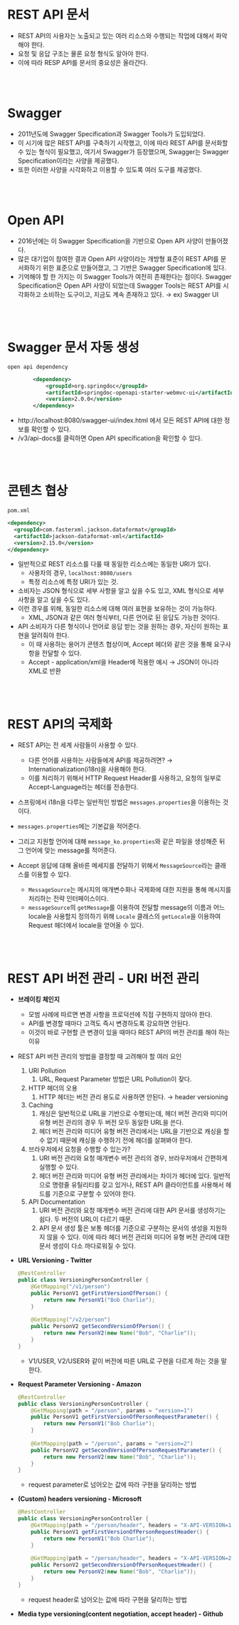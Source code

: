 # REST API 문서
- REST API의 사용자는 노출되고 있는 여러 리소스와 수행되는 작업에 대해서 파악해야 한다.
- 요청 및 응답 구조는 물론 요청 형식도 알아야 한다.
- 이에 따라 RESP API를 문서의 중요성은 올라간다.

<br><br>

# Swagger
- 2011년도에 Swagger Specification과 Swagger Tools가 도입되었다.
- 이 시기에 많은 REST API를 구축하기 시작했고, 이에 따라 REST API를 문서화할 수 있는 형식이 필요했고, 여기서 Swagger가 등장했으며, Swagger는 Swagger Specification이라는 사양을 제공했다.
- 또한 이러한 사양을 시각화하고 이용할 수 있도록 여러 도구를 제공했다.

<br><br>

# Open API
- 2016년에는 이 Swagger Specification을 기반으로 Open API 사양이 만들어졌다.
- 많은 대기업이 참여한 결과 Open API 사양이라는 개방형 표준이 REST API를 문서화하기 위한 표준으로 만들어졌고, 그 기반은 Swagger Specification에 있다.
- 기억해야 할 한 가지는 이 Swagger Tools가 여전히 존재한다는 점이다. Swagger Specification은 Open API 사양이 되었는데 Swagger Tools는 REST API를 시각화하고 소비하는 도구이고, 지금도 계속 존재하고 있다. → ex) Swagger UI

<br><br>

# Swagger 문서 자동 생성
`open api dependency`

```xml
		<dependency>
			<groupId>org.springdoc</groupId>
			<artifactId>springdoc-openapi-starter-webmvc-ui</artifactId>
			<version>2.0.0</version>
		</dependency>
```

- http://localhost:8080/swagger-ui/index.html 에서 모든 REST API에 대한 정보를 확인할 수 있다.
- /v3/api-docs를 클릭하면 Open API specification을 확인할 수 있다.

<br><br>

# 콘텐츠 협상
`pom.xml`

```xml
<dependency>
  <groupId>com.fasterxml.jackson.dataformat</groupId>
  <artifactId>jackson-dataformat-xml</artifactId>
  <version>2.15.0</version>
</dependency>
```

- 일반적으로 REST 리소스를 다룰 때 동일한 리소스에는 동일한 URI가 있다.
    - 사용자의 경우, `localhost:8080/users`
    - 특정 리소스에 특정 URI가 있는 것.
- 소비자는 JSON 형식으로 세부 사항을 알고 싶을 수도 있고, XML 형식으로 세부 사항을 알고 싶을 수도 있다.
- 이런 경우를 위해, 동일한 리소스에 대해 여러 표현을 보유하는 것이 가능하다.
    - XML, JSON과 같은 여러 형식부터, 다른 언어로 된 응답도 가능한 것이다.
- API 소비자가 다른 형식이나 언어로 응답 받는 것을 원하는 경우, 자신이 원하는 표현을 알려줘야 한다.
    - 이 때 사용하는 용어가 콘텐츠 협상이며, Accept 헤더와 같은 것을 통해 요구사항을 전달할 수 있다.
    - Accept - application/xml을 Header에 적용한 예시 → JSON이 아니라 XML로 반환
  
<br><br>

# REST API의 국제화
- REST API는 전 세계 사람들이 사용할 수 있다.
    - 다른 언어를 사용하는 사람들에게 API를 제공하려면? → Internationalization(i18n)을 사용해야 한다.
    - 이를 처리하기 위해서 HTTP Request Header를 사용하고, 요청의 일부로 Accept-Language라는 헤더를 전송한다.

- 스프링에서 i18n을 다루는 일반적인 방법은 `messages.properties`을 이용하는 것이다.
- `messages.properties`에는 기본값을 적어준다.
- 그리고 지원할 언어에 대해 `message_ko.properties`와 같은 파일을 생성해준 뒤 그 언어에 맞는 message를 적어준다.
- Accept 응답에 대해 올바른 메세지를 전달하기 위해서 `MessageSource`라는 클래스를 이용할 수 있다.
    - `MessageSource`는 메시지의 매개변수화나 국제화에 대한 지원을 통해 메시지를 처리하는 전략 인터페이스이다.
    - `messageSource`의 `getMessage`를 이용하여 전달할 message의 이름과 어느 locale을 사용할지 정의하기 위해 `Locale` 클래스의 `getLocale`을 이용하여 Request 헤더에서 locale을 얻어올 수 있다.

<br><br>

# REST API 버전 관리 - URI 버전 관리
- **브레이킹 체인지**
    - 모범 사례에 따르면 변경 사항을 프로덕션에 직접 구현하지 않아야 한다.
    - API를 변경할 때마다 고객도 즉시 변경하도록 강요하면 안된다.
    - 이것이 바로 구현할 큰 변경이 있을 때마다 REST API의 버전 관리를 해야 하는 이유
- REST API 버전 관리의 방법을 결정할 때 고려해야 할 여러 요인
    1. URI Pollution
        1. URL, Request Parameter 방법은 URL Pollution이 잦다.
    2. HTTP 헤더의 오용
        1. HTTP 헤더는 버전 관리 용도로 사용하면 안된다. → header versioning
    3. Caching
        1. 캐싱은 일반적으로 URL을 기반으로 수행되는데, 헤더 버전 관리와 미디어 유형 버전 관리의 경우 두 버전 모두 동일한 URL을 쓴다. 
        2. 헤더 버전 관리와 미디어 유형 버전 관리에서는 URL을 기반으로 캐싱을 할 수 없기 때문에 캐싱을 수행하기 전에 헤더를 살펴봐야 한다.
    4. 브라우저에서 요청을 수행할 수 있는가?
        1. URI 버전 관리와 요청 매개변수 버전 관리의 경우, 브라우저에서 간편하게 실행할 수 있다.
        2. 헤더 버전 관리와 미디어 유형 버전 관리에서는 차이가 헤더에 있다. 일반적으로 명령줄 유틸리티를 갖고 있거나, REST API 클라이언트를 사용해서 헤드를 기준으로 구분할 수 있어야 한다.
    5. API Documentation
        1. URI 버전 관리와 요청 매개변수 버전 관리에 대한 API 문서를 생성하기는 쉽다. 두 버전의 URL이 다르기 때문.
        2. API 문서 생성 툴은 보통 헤더를 기준으로 구분하는 문서의 생성을 지원하지 않을 수 있다. 이에 따라 헤더 버전 관리와 미디어 유형 버전 관리에 대한 문서 생성이 다소 까다로워질 수 있다.

- **URL Versioning - Twitter**
    
    ```java
    @RestController
    public class VersioningPersonController {
        @GetMapping("/v1/person")
        public PersonV1 getFirstVersionOfPerson() {
            return new PersonV1("Bob Charlie");
        }
        
        @GetMapping("/v2/person")
        public PersonV2 getSecondVersionOfPerson() {
            return new PersonV2(new Name("Bob", "Charlie"));
        }
    }
    ```
    
    - V1/USER, V2/USER와 같이 버전에 따른 URL로 구현을 다르게 하는 것을 말한다.
- **Request Parameter Versioning - Amazon**
    
    ```java
    @RestController
    public class VersioningPersonController {
        @GetMapping(path = "/person", params = "version=1")
        public PersonV1 getFirstVersionOfPersonRequestParameter() {
            return new PersonV1("Bob Charlie");
        }
        
        @GetMapping(path = "/person", params = "version=2")
        public PersonV2 getSecondVersionOfPersonRequestParameter() {
            return new PersonV2(new Name("Bob", "Charlie"));
        }
    }
    ```
    
    - request parameter로 넘어오는 값에 따라 구현을 달리하는 방법
- **(Custom) headers versioning - Microsoft**
    
    ```java
    @RestController
    public class VersioningPersonController {
        @GetMapping(path = "/person/header", headers = "X-API-VERSION=1")
        public PersonV1 getFirstVersionOfPersonRequestHeader() {
            return new PersonV1("Bob Charlie");
        }
        
        @GetMapping(path = "/person/header", headers = "X-API-VERSION=2")
        public PersonV2 getSecondVersionOfPersonRequestHeader() {
            return new PersonV2(new Name("Bob", "Charlie"));
        }
    }
    ```
    - request header로 넘어오는 값에 따라 구현을 달리하는 방법
- **Media type versioning(content negotiation, accept header) - Github**
